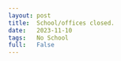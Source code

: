 ```yaml
---
layout: post
title:  School/offices closed.
date:   2023-11-10
tags:   No School
full:   False
---
```


